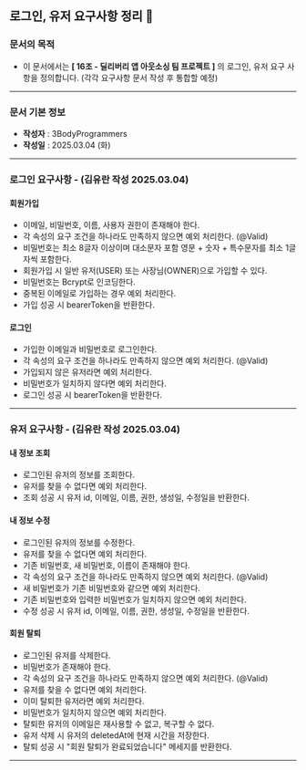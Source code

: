 ## 로그인, 유저 요구사항 정리 📝


### 문서의 목적

- 이 문서에서는 **[ 16조 - 딜리버리 앱 아웃소싱 팀 프로젝트 ]** 의 로그인, 유저 요구 사항을 정의합니다.
(각각 요구사항 문서 작성 후 통합할 예정)
---

### 문서 기본 정보

- **작성자** : 3BodyProgrammers
- **작성일** : 2025.03.04 (화)

---

### 로그인 요구사항 - (김유란 작성 2025.03.04)

#### 회원가입
- 이메일, 비밀번호, 이름, 사용자 권한이 존재해야 한다.
- 각 속성의 요구 조건을 하나라도 만족하지 않으면 예외 처리한다. (@Valid)
- 비밀번호는 최소 8글자 이상이며 대소문자 포함 영문 + 숫자 + 특수문자를 최소 1글자씩 포함한다.
- 회원가입 시 일반 유저(USER) 또는 사장님(OWNER)으로 가입할 수 있다.
- 비밀번호는 Bcrypt로 인코딩한다.
- 중복된 이메일로 가입하는 경우 예외 처리한다. 
- 가입 성공 시 bearerToken을 반환한다.

#### 로그인
- 가입한 이메일과 비밀번호로 로그인한다.
- 각 속성의 요구 조건을 하나라도 만족하지 않으면 예외 처리한다. (@Valid)
- 가입되지 않은 유저라면 예외 처리한다.
- 비밀번호가 일치하지 않다면 예외 처리한다.
- 로그인 성공 시 bearerToken을 반환한다.

---

### 유저 요구사항 - (김유란 작성 2025.03.04)

#### 내 정보 조회
- 로그인된 유저의 정보를 조회한다.
- 유저를 찾을 수 없다면 예외 처리한다.
- 조회 성공 시 유저 id, 이메일, 이름, 권한, 생성일, 수정일을 반환한다.

#### 내 정보 수정
- 로그인된 유저의 정보를 수정한다. 
- 유저를 찾을 수 없다면 예외 처리한다.
- 기존 비밀번호, 새 비밀번호, 이름이 존재해야 한다.
- 각 속성의 요구 조건을 하나라도 만족하지 않으면 예외 처리한다. (@Valid)
- 새 비밀번호가 기존 비밀번호와 같으면 예외 처리한다.
- 기존 비밀번호와 입력한 비밀번호가 일치하지 않으면 예외 처리한다.
- 수정 성공 시 유저 id, 이메일, 이름, 권한, 생성일, 수정일을 반환한다.

#### 회원 탈퇴
- 로그인된 유저를 삭제한다.
- 비밀번호가 존재해야 한다.
- 각 속성의 요구 조건을 하나라도 만족하지 않으면 예외 처리한다. (@Valid)
- 유저를 찾을 수 없다면 예외 처리한다.
- 이미 탈퇴한 유저라면 예외 처리한다.
- 비밀번호가 일치하지 않으면 예외 처리한다.
- 탈퇴한 유저의 이메일은 재사용할 수 없고, 복구할 수 없다.
- 유저 삭제 시 유저의 deletedAt에 현재 시간을 저장한다.
- 탈퇴 성공 시 "회원 탈퇴가 완료되었습니다" 메세지를 반환한다.


---